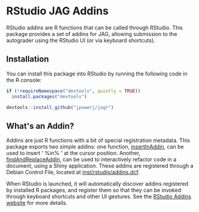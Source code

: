 RStudio JAG Addins
==================

RStudio addins are R functions that can be called through RStudio. This package
provides a set of addins for JAG, allowing submission to the autograder using
the RStudio UI (or via keyboard shortcuts).

Installation
------------

You can install this package into RStudio by running the following code in the R console:

```r
if (!requireNamespace("devtools", quietly = TRUE))
  install.packages("devtools")

devtools::install_github("jpowerj/jagr")
```

What's an Addin?
----------------

Addins are just R functions with a bit of special registration metadata. This
package exports two simple addins: one function,
[insertInAddin](https://github.com/rstudio/addinexamples/blob/master/R/insertInAddin.R),
can be used to insert ' %in% ' at the cursor position. Another,
[findAndReplaceAddin](https://github.com/rstudio/addinexamples/blob/master/R/findAndReplaceAddin.R),
can be used to interactively refactor code in a document, using a Shiny application.
These addins are registered through a Debian Control File, located at
[inst/rstudio/addins.dcf](https://github.com/rstudio/addinexamples/blob/master/inst/rstudio/addins.dcf).

When RStudio is launched, it will automatically discover addins registered by
installed R packages, and register them so that they can be invoked through
keyboard shortcuts and other UI gestures. See the
[RStudio Addins website](http://rstudio.github.io/rstudioaddins/)
for more details.
